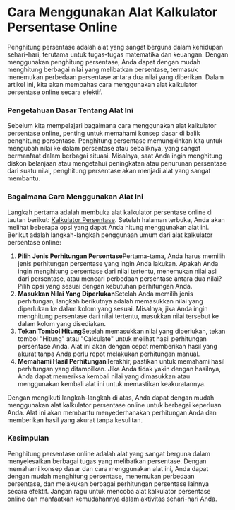Cara Menggunakan Alat Kalkulator Persentase Online
==================================================

Penghitung persentase adalah alat yang sangat berguna dalam kehidupan sehari-hari, terutama untuk tugas-tugas matematika dan keuangan. Dengan menggunakan penghitung persentase, Anda dapat dengan mudah menghitung berbagai nilai yang melibatkan persentase, termasuk menemukan perbedaan persentase antara dua nilai yang diberikan. Dalam artikel ini, kita akan membahas cara menggunakan alat kalkulator persentase online secara efektif.

### Pengetahuan Dasar Tentang Alat Ini

Sebelum kita mempelajari bagaimana cara menggunakan alat kalkulator persentase online, penting untuk memahami konsep dasar di balik penghitung persentase. Penghitung persentase memungkinkan kita untuk mengubah nilai ke dalam persentase atau sebaliknya, yang sangat bermanfaat dalam berbagai situasi. Misalnya, saat Anda ingin menghitung diskon belanjaan atau mengetahui peningkatan atau penurunan persentase dari suatu nilai, penghitung persentase akan menjadi alat yang sangat membantu.

### Bagaimana Cara Menggunakan Alat Ini

Langkah pertama adalah membuka alat kalkulator persentase online di tautan berikut: [Kalkulator Persentase](https://www.onlinecalculatorsfree.com/id/math/percent-calculator.html). Setelah halaman terbuka, Anda akan melihat beberapa opsi yang dapat Anda hitung menggunakan alat ini. Berikut adalah langkah-langkah penggunaan umum dari alat kalkulator persentase online:

1. **Pilih Jenis Perhitungan Persentase**Pertama-tama, Anda harus memilih jenis perhitungan persentase yang ingin Anda lakukan. Apakah Anda ingin menghitung persentase dari nilai tertentu, menemukan nilai asli dari persentase, atau mencari perbedaan persentase antara dua nilai? Pilih opsi yang sesuai dengan kebutuhan perhitungan Anda.
2. **Masukkan Nilai Yang Diperlukan**Setelah Anda memilih jenis perhitungan, langkah berikutnya adalah memasukkan nilai yang diperlukan ke dalam kolom yang sesuai. Misalnya, jika Anda ingin menghitung persentase dari nilai tertentu, masukkan nilai tersebut ke dalam kolom yang disediakan.
3. **Tekan Tombol Hitung**Setelah memasukkan nilai yang diperlukan, tekan tombol "Hitung" atau "Calculate" untuk melihat hasil perhitungan persentase Anda. Alat ini akan dengan cepat memberikan hasil yang akurat tanpa Anda perlu repot melakukan perhitungan manual.
4. **Memahami Hasil Perhitungan**Terakhir, pastikan untuk memahami hasil perhitungan yang ditampilkan. Jika Anda tidak yakin dengan hasilnya, Anda dapat memeriksa kembali nilai yang dimasukkan atau menggunakan kembali alat ini untuk memastikan keakuratannya.

Dengan mengikuti langkah-langkah di atas, Anda dapat dengan mudah menggunakan alat kalkulator persentase online untuk berbagai keperluan Anda. Alat ini akan membantu menyederhanakan perhitungan Anda dan memberikan hasil yang akurat tanpa kesulitan.

### Kesimpulan

Penghitung persentase online adalah alat yang sangat berguna dalam menyelesaikan berbagai tugas yang melibatkan persentase. Dengan memahami konsep dasar dan cara menggunakan alat ini, Anda dapat dengan mudah menghitung persentase, menemukan perbedaan persentase, dan melakukan berbagai perhitungan persentase lainnya secara efektif. Jangan ragu untuk mencoba alat kalkulator persentase online dan manfaatkan kemudahannya dalam aktivitas sehari-hari Anda.